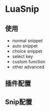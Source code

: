 # LuaSnip

## 使用

- normal snippet
- auto snippet
- choice snippet
- select key
- custom  function
- other advanced

## 插件配置

## Snip配置


